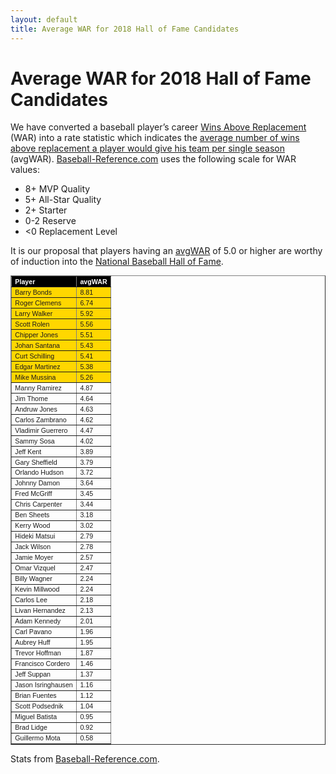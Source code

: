 ```yaml
---
layout: default
title: Average WAR for 2018 Hall of Fame Candidates
---
```

<h1>Average WAR for 2018 Hall of Fame Candidates</h1>
<!--
<div class="meta">November 17, 2017 by TheUmpire</div>
-->
<div class="storycontent">
<!--
<p><a title="Brad Ausmus" href="https://en.wikipedia.org/wiki/Brad_Ausmus#/media/File:Brad_Ausmus_on_August_1,_2015.jpg" target="_blank"><img style="border-bottom: 0px; border-left: 0px; margin: 0px 0px 10px 10px; display: inline; border-top: 0px; border-right: 0px" title="brad_ausmus" border="0" alt="brad_ausmus" align="right" src="{{ site.url }}{{ site.baseurl }}/assets/images/brad_ausmus.jpg" width="146" height="217" /></a></p>
<p><a href="http://www.baseball-reference.com/players/g/griffke02.shtml">Ken Griffey</a> leads the pack of first-year candidates.</p>
<p><a href="http://www.baseball-reference.com/players/a/ausmubr01.shtml">Brad Ausmus</a> looks to be <a href="{{ site.url }}{{ site.baseurl }}/pages/lenny-harris-for-hall-of-fame-huh.html">this year’s Lenny Harris</a>.</p>
-->
<p>We have converted a baseball player’s career <a href="http://saberlibrary.com/misc/war/">Wins Above Replacement</a> (WAR) into a rate statistic which indicates the <a href="{{ site.url }}{{ site.baseurl }}/pages/avg-war.html">average number of wins above replacement a player would give his team per single season</a> (avgWAR). <a href="http://www.baseball-reference.com">Baseball-Reference.com</a> uses the following scale for WAR values:</p>
<ul>
<li>8+ MVP Quality </li>
<li>5+ All-Star Quality </li>
<li>2+ Starter </li>
<li>0-2 Reserve </li>
<li>&lt;0 Replacement Level </li>
</ul>
<p>It is our proposal that players having an <a href="{{ site.url }}{{ site.baseurl }}/pages/avg-war.html">avgWAR</a> of 5.0 or higher are worthy of induction into the <a href="http://baseballhall.org/">National Baseball Hall of Fame</a>.</p>
<table style="font-family: arial; font-size: 8pt" border="1" cellspacing="1" cellpadding="2" width="250">
<tbody>
<tr style="background-color: #000000; color: #ffffff; font-weight: bold">
<td>Player</td>
<td>avgWAR</td>
</tr>
<tr style="background-color: #ffd700"><td>Barry Bonds</td><td>8.81</td></tr>
<tr style="background-color: #ffd700"><td>Roger Clemens</td><td>6.74</td></tr>
<tr style="background-color: #ffd700"><td>Larry Walker</td><td>5.92</td></tr>
<tr style="background-color: #ffd700"><td>Scott Rolen</td><td>5.56</td></tr>
<tr style="background-color: #ffd700"><td>Chipper Jones</td><td>5.51</td></tr>
<tr style="background-color: #ffd700"><td>Johan Santana</td><td>5.43</td></tr>
<tr style="background-color: #ffd700"><td>Curt Schilling</td><td>5.41</td></tr>
<tr style="background-color: #ffd700"><td>Edgar Martinez</td><td>5.38</td></tr>
<tr style="background-color: #ffd700"><td>Mike Mussina</td><td>5.26</td></tr>
<tr><td>Manny Ramirez</td><td>4.87</td></tr>
<tr><td>Jim Thome</td><td>4.64</td></tr>
<tr><td>Andruw Jones</td><td>4.63</td></tr>
<tr><td>Carlos Zambrano</td><td>4.62</td></tr>
<tr><td>Vladimir Guerrero</td><td>4.47</td></tr>
<tr><td>Sammy Sosa</td><td>4.02</td></tr>
<tr><td>Jeff Kent</td><td>3.89</td></tr>
<tr><td>Gary Sheffield</td><td>3.79</td></tr>
<tr><td>Orlando Hudson</td><td>3.72</td></tr>
<tr><td>Johnny Damon</td><td>3.64</td></tr>
<tr><td>Fred McGriff</td><td>3.45</td></tr>
<tr><td>Chris Carpenter</td><td>3.44</td></tr>
<tr><td>Ben Sheets</td><td>3.18</td></tr>
<tr><td>Kerry Wood</td><td>3.02</td></tr>
<tr><td>Hideki Matsui</td><td>2.79</td></tr>
<tr><td>Jack Wilson</td><td>2.78</td></tr>
<tr><td>Jamie Moyer</td><td>2.57</td></tr>
<tr><td>Omar Vizquel</td><td>2.47</td></tr>
<tr><td>Billy Wagner</td><td>2.24</td></tr>
<tr><td>Kevin Millwood</td><td>2.24</td></tr>
<tr><td>Carlos Lee</td><td>2.18</td></tr>
<tr><td>Livan Hernandez</td><td>2.13</td></tr>
<tr><td>Adam Kennedy</td><td>2.01</td></tr>
<tr><td>Carl Pavano</td><td>1.96</td></tr>
<tr><td>Aubrey Huff</td><td>1.95</td></tr>
<tr><td>Trevor Hoffman</td><td>1.87</td></tr>
<tr><td>Francisco Cordero</td><td>1.46</td></tr>
<tr><td>Jeff Suppan</td><td>1.37</td></tr>
<tr><td>Jason Isringhausen</td><td>1.16</td></tr>
<tr><td>Brian Fuentes</td><td>1.12</td></tr>
<tr><td>Scott Podsednik</td><td>1.04</td></tr>
<tr><td>Miguel Batista</td><td>0.95</td></tr>
<tr><td>Brad Lidge</td><td>0.92</td></tr>
<tr><td>Guillermo Mota</td><td>0.58</td></tr>
</tbody>
</table>
<p>Stats from <a href="https://www.baseball-reference.com/awards/hof_2018.shtml">Baseball-Reference.com</a>.</p>
 
